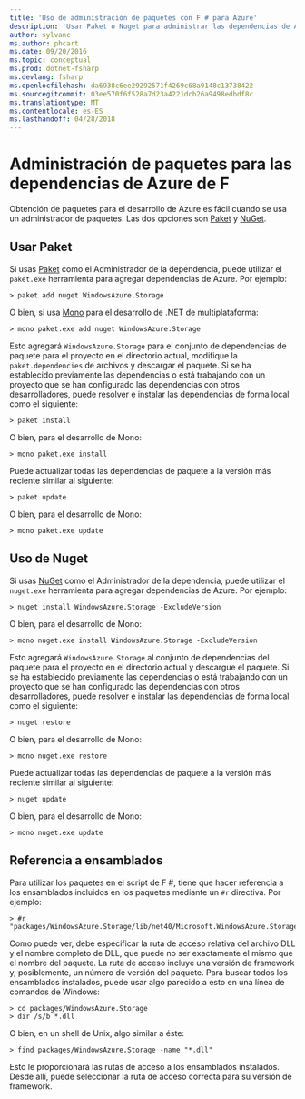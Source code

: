 ```yaml
---
title: 'Uso de administración de paquetes con F # para Azure'
description: 'Usar Paket o Nuget para administrar las dependencias de Azure de F #'
author: sylvanc
ms.author: phcart
ms.date: 09/20/2016
ms.topic: conceptual
ms.prod: dotnet-fsharp
ms.devlang: fsharp
ms.openlocfilehash: da6938c6ee29292571f4269c68a9148c13738422
ms.sourcegitcommit: 03ee570f6f528a7d23a4221dcb26a9498edbdf8c
ms.translationtype: MT
ms.contentlocale: es-ES
ms.lasthandoff: 04/28/2018
---
```

# <a name="package-management-for-f-azure-dependencies"></a>Administración de paquetes para las dependencias de Azure de F #

Obtención de paquetes para el desarrollo de Azure es fácil cuando se usa un administrador de paquetes. Las dos opciones son [Paket](https://fsprojects.github.io/Paket/) y [NuGet](https://www.nuget.org/).

## <a name="using-paket"></a>Usar Paket

Si usas [Paket](https://fsprojects.github.io/Paket/) como el Administrador de la dependencia, puede utilizar el `paket.exe` herramienta para agregar dependencias de Azure. Por ejemplo:

    > paket add nuget WindowsAzure.Storage

O bien, si usa [Mono](https://www.mono-project.com/) para el desarrollo de .NET de multiplataforma:

    > mono paket.exe add nuget WindowsAzure.Storage

Esto agregará `WindowsAzure.Storage` para el conjunto de dependencias de paquete para el proyecto en el directorio actual, modifique la `paket.dependencies` de archivos y descargar el paquete. Si se ha establecido previamente las dependencias o está trabajando con un proyecto que se han configurado las dependencias con otros desarrolladores, puede resolver e instalar las dependencias de forma local como el siguiente:

    > paket install

O bien, para el desarrollo de Mono:

    > mono paket.exe install

Puede actualizar todas las dependencias de paquete a la versión más reciente similar al siguiente:

    > paket update

O bien, para el desarrollo de Mono:

    > mono paket.exe update

## <a name="using-nuget"></a>Uso de Nuget

Si usas [NuGet](https://www.nuget.org/) como el Administrador de la dependencia, puede utilizar el `nuget.exe` herramienta para agregar dependencias de Azure. Por ejemplo:

    > nuget install WindowsAzure.Storage -ExcludeVersion

O bien, para el desarrollo de Mono:

    > mono nuget.exe install WindowsAzure.Storage -ExcludeVersion

Esto agregará `WindowsAzure.Storage` al conjunto de dependencias del paquete para el proyecto en el directorio actual y descargue el paquete. Si se ha establecido previamente las dependencias o está trabajando con un proyecto que se han configurado las dependencias con otros desarrolladores, puede resolver e instalar las dependencias de forma local como el siguiente:

    > nuget restore 

O bien, para el desarrollo de Mono:

    > mono nuget.exe restore

Puede actualizar todas las dependencias de paquete a la versión más reciente similar al siguiente:

    > nuget update

O bien, para el desarrollo de Mono:

    > mono nuget.exe update

## <a name="referencing-assemblies"></a>Referencia a ensamblados

Para utilizar los paquetes en el script de F #, tiene que hacer referencia a los ensamblados incluidos en los paquetes mediante un `#r` directiva. Por ejemplo:

    > #r "packages/WindowsAzure.Storage/lib/net40/Microsoft.WindowsAzure.Storage.dll"

Como puede ver, debe especificar la ruta de acceso relativa del archivo DLL y el nombre completo de DLL, que puede no ser exactamente el mismo que el nombre del paquete. La ruta de acceso incluye una versión de framework y, posiblemente, un número de versión del paquete. Para buscar todos los ensamblados instalados, puede usar algo parecido a esto en una línea de comandos de Windows:

    > cd packages/WindowsAzure.Storage
    > dir /s/b *.dll

O bien, en un shell de Unix, algo similar a éste:

    > find packages/WindowsAzure.Storage -name "*.dll"

Esto le proporcionará las rutas de acceso a los ensamblados instalados. Desde allí, puede seleccionar la ruta de acceso correcta para su versión de framework.
